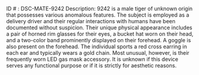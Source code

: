ID # : DSC-MATE-9242
Description: 9242 is a male tiger of unknown origin that possesses various anomalous features. The subject is employed as a delivery driver and their regular interactions with humans have been documented without suspicion. Their unique physical appearance includes a pair of horned rim glasses for their eyes, a bucket hat worn on their head, and a two-color band prominently displayed on their forehead. A goggle is also present on the forehead. The individual sports a red cross earring in each ear and typically wears a gold chain. Most unusual, however, is their frequently worn LED gas mask accessory. It is unknown if this device serves any functional purpose or if it is strictly for aesthetic reasons.